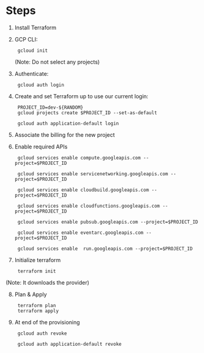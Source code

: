 # Steps

1) Install Terraform
   
2) GCP CLI:
   
        gcloud init

    (Note: Do not select any projects)

3) Authenticate: 
  
        gcloud auth login

4) Create and set Terraform up to use our current login:

        PROJECT_ID=dev-${RANDOM}
        gcloud projects create $PROJECT_ID --set-as-default

        gcloud auth application-default login

5) Associate the billing for the new project 
   
6) Enable required APIs 
   
        gcloud services enable compute.googleapis.com --project=$PROJECT_ID

        gcloud services enable servicenetworking.googleapis.com --project=$PROJECT_ID

        gcloud services enable cloudbuild.googleapis.com --project=$PROJECT_ID

        gcloud services enable cloudfunctions.googleapis.com --project=$PROJECT_ID

        gcloud services enable pubsub.googleapis.com --project=$PROJECT_ID

        gcloud services enable eventarc.googleapis.com --project=$PROJECT_ID

        gcloud services enable  run.googleapis.com --project=$PROJECT_ID

7) Initialize terraform
        
        terraform init

(Note: It downloads the provider)

8) Plan & Apply
        
        terraform plan
        terraform apply

9) At end of the provisioning
        
        gcloud auth revoke

        gcloud auth application-default revoke
